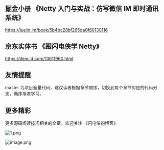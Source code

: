 ## 掘金小册 《Netty 入门与实战：仿写微信 IM 即时通讯系统》
https://juejin.im/book/5b4bc28bf265da0f60130116

## 京东实体书 《跟闪电侠学 Netty》
https://item.jd.com/13611960.html


## 友情提醒
master 为项目全量代码，建议读者根据章节顺序，切换到每个章节对应的代码分支，循序渐进学习。

## 更多精彩
更多源码阅读技巧相关的文章，欢迎关注 《闪电侠的博客》

![1.png](https://p9-juejin.byteimg.com/tos-cn-i-k3u1fbpfcp/068a4584e4594e499ae453adc977c954~tplv-k3u1fbpfcp-watermark.image)

![image.png](https://p1-juejin.byteimg.com/tos-cn-i-k3u1fbpfcp/d4f6483e4525469384217f6fca6ea092~tplv-k3u1fbpfcp-watermark.image?400x300)
